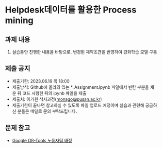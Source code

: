 # Helpdesk데이터를 활용한 Process mining

## 과제 내용
1) 실습동안 진행한 내용을 바탕으로, 변경된 제약조건을 반영하여 강화학습 모델 구동
 
 ## 제출 공지
- 제출기한: 2023.06.16 목 18:00
- 제출방식: Github에 올라와 있는 *_Assignment.ipynb 파일에서 빈칸 부분을 채운 뒤 코드 시행한 뒤의 ipynb 파일을 제출
- 제출처: 이가원 석사과정(monago@pusan.ac.kr)
- 제출기한이 끝나면 참고하실 수 있도록 파일 업로드 예정이며 실습과 관련해 궁금하신 분들은 메일로 문의 부탁드립니다.

 ## 문제 참고
 - [Google OR-Tools 노동자팀 배정](https://developers.google.com/optimization/assignment/assignment_teams?hl=ko#mip_solution)

